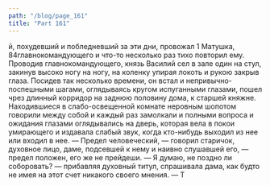 ```yaml
---
path: "/blog/page_161"
title: "Part 161"
---
```


й, похудевший и побледневший за эти дни, провожал 1 Матушка,
84главнокомандующего и что-то несколько раз тихо повторил ему.
Проводив главнокомандующего, князь Василий сел в зале один на стул, закинув высоко ногу на ногу, на коленку упирая локоть и рукою закрыв глаза. Посидев так несколько времени, он встал и непривычно-поспешными шагами, оглядываясь кругом испуганными глазами, пошел чрез длинный корридор на заднюю половину дома, к старшей княжне.
Находившиеся в слабо-освещенной комнате неровным шопотом говорили между собой и каждый раз замолкали и полными вопроса и ожидания глазами оглядывались на дверь, которая вела в покои умирающего и издавала слабый звук, когда кто-нибудь выходил из нее или входил в нее.
— Предел человеческий, — говорил старичок, духовное лицо, даме, подсевшей к нему и наивно слушавшей его, — предел положен, его же не прейдеши.
— Я думаю, не поздно ли соборовать? — прибавляя духовный титул, спрашивала дама, как будто не имея на этот счет никакого своего мнения.
— Т
